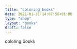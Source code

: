 ```yaml
---
title: "coloring books"
date: 2021-01-31T14:07:56+01:00
type: "shop"
layout: "books"
draft: false
---
```


coloring books